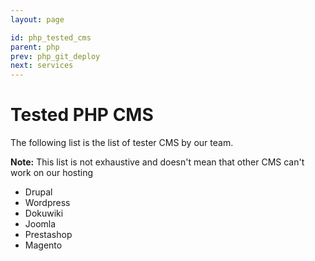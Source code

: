 ```yaml
---
layout: page

id: php_tested_cms
parent: php
prev: php_git_deploy
next: services
---
```


# Tested PHP CMS

The following list is the list of tester CMS by our team.

**Note:** This list is not exhaustive and doesn't mean that other CMS can't work on our hosting

 - Drupal
 - Wordpress
 - Dokuwiki
 - Joomla
 - Prestashop
 - Magento
